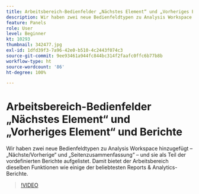```yaml
---
title: Arbeitsbereich-Bedienfelder „Nächstes Element“ und „Vorheriges Element“ und Berichte
description: Wir haben zwei neue Bedienfeldtypen zu Analysis Workspace hinzugefügt – „Nächste/Vorherige“ und „Seitenzusammenfassung“ – und sie als Teil der vordefinierten Berichte aufgelistet. Diese bringen ... (Beschreibungen sollten zwischen 60 und 160 Zeichen lang sein)
feature: Panels
role: User
level: Beginner
kt: 10293
thumbnail: 342477.jpg
exl-id: 1dfd39f3-7a96-42e0-b510-4c2443f074c3
source-git-commit: 9ee93461a944fc844bc314f2faafc0ffc6b77b8b
workflow-type: ht
source-wordcount: '86'
ht-degree: 100%

---
```


# Arbeitsbereich-Bedienfelder „Nächstes Element“ und „Vorheriges Element“ und Berichte

Wir haben zwei neue Bedienfeldtypen zu Analysis Workspace hinzugefügt – „Nächste/Vorherige“ und „Seitenzusammenfassung“ – und sie als Teil der vordefinierten Berichte aufgelistet. Damit bietet der Arbeitsbereich dieselben Funktionen wie einige der beliebtesten Reports &amp; Analytics-Berichte.

>[!VIDEO](https://video.tv.adobe.com/v/342477/?quality=12&learn=on)
